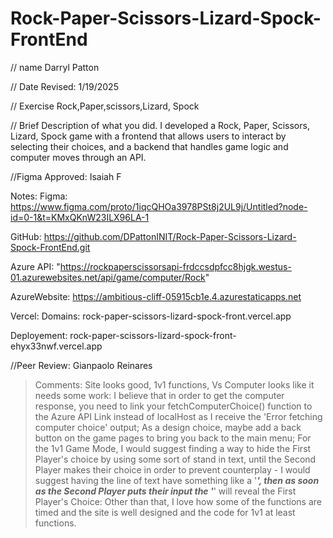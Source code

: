 # Rock-Paper-Scissors-Lizard-Spock-FrontEnd
// name 
Darryl Patton

 // Date Revised:
 1/19/2025 

 // Exercise
 Rock,Paper,scissors,Lizard, Spock 

 // Brief Description of what you did. 
 I developed a Rock, Paper, Scissors, Lizard, Spock game with a frontend that allows users to interact by selecting their choices, and a backend that handles game logic and computer moves through an API.

 //Figma Approved:
 Isaiah F

Notes:
Figma:
https://www.figma.com/proto/1iqcQHOa3978PSt8j2UL9j/Untitled?node-id=0-1&t=KMxQKnW23ILX96LA-1

GitHub:
https://github.com/DPattonINIT/Rock-Paper-Scissors-Lizard-Spock-FrontEnd.git

Azure API:
  "https://rockpaperscissorsapi-frdccsdpfcc8hjgk.westus-01.azurewebsites.net/api/game/computer/Rock"

  AzureWebsite:
  https://ambitious-cliff-05915cb1e.4.azurestaticapps.net

Vercel:
Domains: rock-paper-scissors-lizard-spock-front.vercel.app

Deployement: rock-paper-scissors-lizard-spock-front-ehyx33nwf.vercel.app




//Peer Review: Gianpaolo Reinares
> Comments: Site looks good, 1v1 functions, Vs Computer looks like it needs some work: 
> I believe that in order to get the computer response, you need to link your fetchComputerChoice() function to the Azure API Link instead of localHost as I receive the 'Error fetching computer choice' output; 
> As a design choice, maybe add a back button on the game pages to bring you back to the main menu; 
> For the 1v1 Game Mode, I would suggest finding a way to hide the First Player's choice by using some sort of stand in text, until the Second Player makes their choice in order to prevent counterplay - I would suggest having the line of text have something like a '_____', then as soon as the Second Player puts their input the '_____' will reveal the First Player's Choice: 
> Other than that, I love how some of the functions are timed and the site is well designed and the code for 1v1 at least functions.